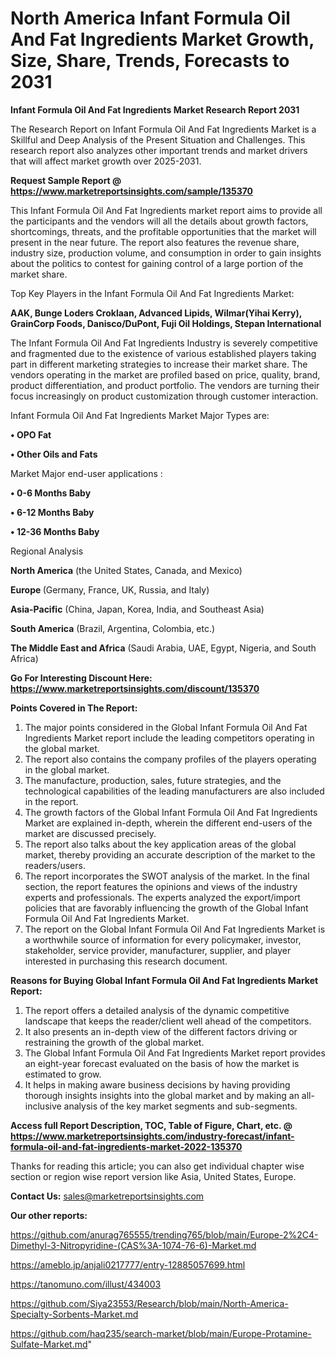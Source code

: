 # North America Infant Formula Oil And Fat Ingredients Market Growth, Size, Share, Trends, Forecasts to 2031

<strong>Infant Formula Oil And Fat Ingredients Market Research Report 2031</strong>

The Research Report on Infant Formula Oil And Fat Ingredients Market is a Skillful and Deep Analysis of the Present Situation and Challenges. This research report also analyzes other important trends and market drivers that will affect market growth over 2025-2031.

<strong>Request Sample Report @ <a href=https://www.marketreportsinsights.com/sample/135370>https://www.marketreportsinsights.com/sample/135370</a></strong>

This Infant Formula Oil And Fat Ingredients market report aims to provide all the participants and the vendors will all the details about growth factors, shortcomings, threats, and the profitable opportunities that the market will present in the near future. The report also features the revenue share, industry size, production volume, and consumption in order to gain insights about the politics to contest for gaining control of a large portion of the market share.

Top Key Players in the Infant Formula Oil And Fat Ingredients Market:

<strong>AAK, Bunge Loders Croklaan, Advanced Lipids, Wilmar(Yihai Kerry), GrainCorp Foods, Danisco/DuPont, Fuji Oil Holdings, Stepan International</strong>

The Infant Formula Oil And Fat Ingredients Industry is severely competitive and fragmented due to the existence of various established players taking part in different marketing strategies to increase their market share. The vendors operating in the market are profiled based on price, quality, brand, product differentiation, and product portfolio. The vendors are turning their focus increasingly on product customization through customer interaction.

Infant Formula Oil And Fat Ingredients Market Major Types are:

<strong>• OPO Fat

• Other Oils and Fats</strong>

Market Major end-user applications :

<strong>• 0-6 Months Baby

• 6-12 Months Baby

• 12-36 Months Baby</strong>

Regional Analysis

</u><strong><b>North America</b></strong> (the United States, Canada, and Mexico)

<strong><b>Europe </b></strong>(Germany, France, UK, Russia, and Italy)

<strong><b>Asia-Pacific</b></strong> (China, Japan, Korea, India, and Southeast Asia)

<strong><b>South America</b></strong> (Brazil, Argentina, Colombia, etc.)

<strong><b>The Middle East and Africa</b></strong> (Saudi Arabia, UAE, Egypt, Nigeria, and South Africa)

<strong>Go For Interesting Discount Here: <a href=https://www.marketreportsinsights.com/discount/135370>https://www.marketreportsinsights.com/discount/135370</a></strong>

<strong>Points Covered in The Report:</strong>
<ol>
  <li>The major points considered in the Global Infant Formula Oil And Fat Ingredients Market report include the leading competitors operating in the global market.</li>
  <li>The report also contains the company profiles of the players operating in the global market.</li>
  <li>The manufacture, production, sales, future strategies, and the technological capabilities of the leading manufacturers are also included in the report.</li>
  <li>The growth factors of the Global Infant Formula Oil And Fat Ingredients Market are explained in-depth, wherein the different end-users of the market are discussed precisely.</li>
  <li>The report also talks about the key application areas of the global market, thereby providing an accurate description of the market to the readers/users.</li>
  <li>The report incorporates the SWOT analysis of the market. In the final section, the report features the opinions and views of the industry experts and professionals. The experts analyzed the export/import policies that are favorably influencing the growth of the Global Infant Formula Oil And Fat Ingredients Market.</li>
  <li>The report on the Global Infant Formula Oil And Fat Ingredients Market is a worthwhile source of information for every policymaker, investor, stakeholder, service provider, manufacturer, supplier, and player interested in purchasing this research document.</li>
</ol>
<strong>Reasons for Buying Global Infant Formula Oil And Fat Ingredients Market Report:</strong>

<ol>
  <li>The report offers a detailed analysis of the dynamic competitive landscape that keeps the reader/client well ahead of the competitors.</li>
  <li>It also presents an in-depth view of the different factors driving or restraining the growth of the global market.</li>
  <li>The Global Infant Formula Oil And Fat Ingredients Market report provides an eight-year forecast evaluated on the basis of how the market is estimated to grow.</li>
  <li>It helps in making aware business decisions by having providing thorough insights insights into the global market and by making an all-inclusive analysis of the key market segments and sub-segments.</li>
</ol>
<strong>Access full Report Description, TOC, Table of Figure, Chart, etc. @ <a href=https://www.marketreportsinsights.com/industry-forecast/infant-formula-oil-and-fat-ingredients-market-2022-135370>https://www.marketreportsinsights.com/industry-forecast/infant-formula-oil-and-fat-ingredients-market-2022-135370</a></strong>


Thanks for reading this article; you can also get individual chapter wise section or region wise report version like Asia, United States, Europe.

<strong>Contact Us:</strong>
sales@marketreportsinsights.com

<strong>Our other reports:</strong>

<a href=https://github.com/anurag765555/trending765/blob/main/Europe-2%2C4-Dimethyl-3-Nitropyridine-(CAS%3A-1074-76-6)-Market.md>https://github.com/anurag765555/trending765/blob/main/Europe-2%2C4-Dimethyl-3-Nitropyridine-(CAS%3A-1074-76-6)-Market.md</a>

<a href=https://ameblo.jp/anjali0217777/entry-12885057699.html>https://ameblo.jp/anjali0217777/entry-12885057699.html</a>

<a href=https://tanomuno.com/illust/434003>https://tanomuno.com/illust/434003</a>

<a href=https://github.com/Siya23553/Research/blob/main/North-America-Specialty-Sorbents-Market.md>https://github.com/Siya23553/Research/blob/main/North-America-Specialty-Sorbents-Market.md</a>

<a href=https://github.com/haq235/search-market/blob/main/Europe-Protamine-Sulfate-Market.md>https://github.com/haq235/search-market/blob/main/Europe-Protamine-Sulfate-Market.md</a>"
